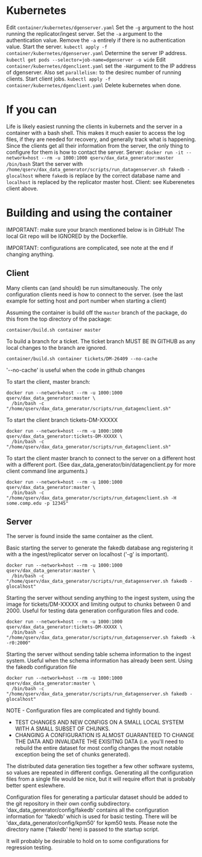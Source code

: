Kubernetes
==========
Edit `container/kubernetes/dgenserver.yaml`
  Set the `-g` argument to the host running the replicator/ingest server.
  Set the `-a` argument to the authentication value.
    Remove the `-a` entirely if there is no authentication value.
Start the server.  `kubectl apply -f container/kubernetes/dgenserver.yaml`
Determine the server IP address. `kubectl get pods --selector=job-name=dgenserver -o wide`
Edit `container/kubernetes/dgenclient.yaml`
  set the `-H`argument to the IP address of dgenserver.
  Also set `parallelism:` to the desirec number of running clients.
Start client jobs. `kubectl apply -f container/kubernetes/dgenclient.yaml`
Delete kubernetes when done.

If you can
==========
Life is likely easiest running the clients in kubernets and the server in
a container with a bash shell. This makes it much easier to access
the log files, if they are needed for recovery, and generally track
what is happening. Since the clients get all their information
from the server, the only thing to configure for them is how to contact
the server.
Server:
  `docker run -it --network=host --rm -u 1000:1000 qserv/dax_data_generator:master /bin/bash`
  Start the server with
  `/home/qserv/dax_data_generator/scripts/run_datagenserver.sh fakedb -glocalhost`
    where `fakedb` is replace by the correct database name and
          `localhost` is replaced by the replicator master host.
Client: see Kuberenetes client above.


Building and using the container
================================

IMPORTANT: make sure your branch mentioned below is in GitHub! The local Git
repo will be IGNORED by the Dockerfile.

IMPORTANT: configurations are complicated, see note at the end if changing
anything.


Client
------
Many clients can (and should) be run simultaneously. The only configuration
clients need is how to connect to the server. (see the last example for
setting host and port number when starting a client)

Assuming the container is build off the `master` branch of the package, do this
from the top directory of the package:
```
container/build.sh container master
```

To build a branch for a ticket. The ticket branch MUST BE IN GITHUB as
any local changes to the branch are ignored.
```
container/build.sh container tickets/DM-26409 --no-cache
```
'--no-cache' is useful when the code in github changes


To start the client, master branch:
```
docker run --network=host --rm -u 1000:1000 qserv/dax_data_generator:master \
  /bin/bash -c "/home/qserv/dax_data_generator/scripts/run_datagenclient.sh"
```

To start the client branch tickets-DM-XXXXX
```
docker run --network=host --rm -u 1000:1000 qserv/dax_data_generator:tickets-DM-XXXXX \
  /bin/bash -c "/home/qserv/dax_data_generator/scripts/run_datagenclient.sh"
```

To start the client master branch to connect to the server on a different host with
a different port. (See dax_data_generator/bin/datagenclient.py for more client
command line arguments.)
```
docker run --network=host --rm -u 1000:1000 qserv/dax_data_generator:master \
  /bin/bash -c "/home/qserv/dax_data_generator/scripts/run_datagenclient.sh -H some.comp.edu -p 12345"
```


Server
------
The server is found inside the same container as the client.

Basic starting the server to generate the fakedb database ang registering
it with a the ingest/replicator server on localhost ('-g' is important).
```
docker run --network=host --rm -u 1000:1000 qserv/dax_data_generator:master \
  /bin/bash -c "/home/qserv/dax_data_generator/scripts/run_datagenserver.sh fakedb -glocalhost"
```

Starting the server without sending anything to the ingest system, using the
image for tickets/DM-XXXXX and limiting output to chunks between 0 and 2000.
Useful for testing data generation configuration files and code.
```
docker run --network=host --rm -u 1000:1000 qserv/dax_data_generator:tickets-DM-XXXXX \
  /bin/bash -c "/home/qserv/dax_data_generator/scripts/run_datagenserver.sh fakedb -k -r0:2000"
```

Starting the server without sending table schema information to the ingest system.
Useful when the schema information has already been sent. Using the fakedb configuration
file
```
docker run --network=host --rm -u 1000:1000 qserv/dax_data_generator:master \
  /bin/bash -c "/home/qserv/dax_data_generator/scripts/run_datagenserver.sh fakedb -glocalhost"
```


NOTE - Configuration files are complicated and tightly bound.
- TEST CHANGES AND NEW CONFIGS ON A SMALL LOCAL SYSTEM WITH A SMALL SUBSET OF CHUNKS.
- CHANGING A CONFIGURATION IS ALMOST GUARANTEED TO CHANGE THE DATA AND INVALIDATE
  THE EXISITNG DATA (i.e. you'll need to rebuild the entire dataset for most config changes
  the most notable exception being the set of chunks generated).

The distributed data generation ties together a few other software systems, so
values are repeated in different configs. Generating all the configuration files
from a single file would be nice, but it will require effort that is probably
better spent eslewhere.

Configuration files for generating a particular dataset should be added to the git
repository in their own config subdirectory. 'dax_data_generator/config/fakedb'
contains all the configuration information for 'fakedb' which is used for basic
testing. There will be 'dax_data_generator/config/kpm50' for kpm50 tests.
Please note the directory name ('fakedb' here) is passed to the startup script.

It will probably be desirable to hold on to some configurations for regression
testing.


